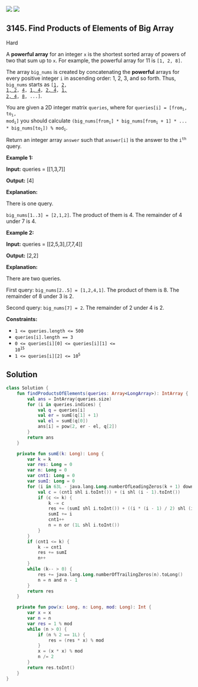 [![](https://img.shields.io/github/stars/javadev/LeetCode-in-Kotlin?label=Stars&style=flat-square)](https://github.com/javadev/LeetCode-in-Kotlin)
[![](https://img.shields.io/github/forks/javadev/LeetCode-in-Kotlin?label=Fork%20me%20on%20GitHub%20&style=flat-square)](https://github.com/javadev/LeetCode-in-Kotlin/fork)

## 3145\. Find Products of Elements of Big Array

Hard

A **powerful array** for an integer `x` is the shortest sorted array of powers of two that sum up to `x`. For example, the powerful array for 11 is `[1, 2, 8]`.

The array `big_nums` is created by concatenating the **powerful** arrays for every positive integer `i` in ascending order: 1, 2, 3, and so forth. Thus, `big_nums` starts as <code>[<ins>1</ins>, <ins>2</ins>, <ins>1, 2</ins>, <ins>4</ins>, <ins>1, 4</ins>, <ins>2, 4</ins>, <ins>1, 2, 4</ins>, <ins>8</ins>, ...]</code>.

You are given a 2D integer matrix `queries`, where for <code>queries[i] = [from<sub>i</sub>, to<sub>i</sub>, mod<sub>i</sub>]</code> you should calculate <code>(big_nums[from<sub>i</sub>] * big_nums[from<sub>i</sub> + 1] * ... * big_nums[to<sub>i</sub>]) % mod<sub>i</sub></code>.

Return an integer array `answer` such that `answer[i]` is the answer to the <code>i<sup>th</sup></code> query.

**Example 1:**

**Input:** queries = \[\[1,3,7]]

**Output:** [4]

**Explanation:**

There is one query.

`big_nums[1..3] = [2,1,2]`. The product of them is 4. The remainder of 4 under 7 is 4.

**Example 2:**

**Input:** queries = \[\[2,5,3],[7,7,4]]

**Output:** [2,2]

**Explanation:**

There are two queries.

First query: `big_nums[2..5] = [1,2,4,1]`. The product of them is 8. The remainder of 8 under 3 is 2.

Second query: `big_nums[7] = 2`. The remainder of 2 under 4 is 2.

**Constraints:**

*   `1 <= queries.length <= 500`
*   `queries[i].length == 3`
*   <code>0 <= queries[i][0] <= queries[i][1] <= 10<sup>15</sup></code>
*   <code>1 <= queries[i][2] <= 10<sup>5</sup></code>

## Solution

```kotlin
class Solution {
    fun findProductsOfElements(queries: Array<LongArray>): IntArray {
        val ans = IntArray(queries.size)
        for (i in queries.indices) {
            val q = queries[i]
            val er = sumE(q[1] + 1)
            val el = sumE(q[0])
            ans[i] = pow(2, er - el, q[2])
        }
        return ans
    }

    private fun sumE(k: Long): Long {
        var k = k
        var res: Long = 0
        var n: Long = 0
        var cnt1: Long = 0
        var sumI: Long = 0
        for (i in 63L - java.lang.Long.numberOfLeadingZeros(k + 1) downTo 1) {
            val c = (cnt1 shl i.toInt()) + (i shl (i - 1).toInt())
            if (c <= k) {
                k -= c
                res += (sumI shl i.toInt()) + ((i * (i - 1) / 2) shl (i - 1).toInt())
                sumI += i
                cnt1++
                n = n or (1L shl i.toInt())
            }
        }
        if (cnt1 <= k) {
            k -= cnt1
            res += sumI
            n++
        }
        while (k-- > 0) {
            res += java.lang.Long.numberOfTrailingZeros(n).toLong()
            n = n and n - 1
        }
        return res
    }

    private fun pow(x: Long, n: Long, mod: Long): Int {
        var x = x
        var n = n
        var res = 1 % mod
        while (n > 0) {
            if (n % 2 == 1L) {
                res = (res * x) % mod
            }
            x = (x * x) % mod
            n /= 2
        }
        return res.toInt()
    }
}
```